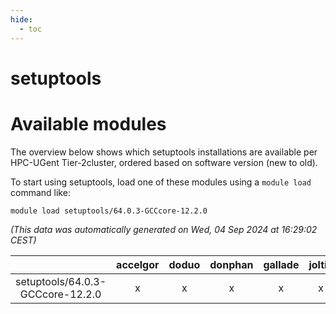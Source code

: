 ```yaml
---
hide:
  - toc
---
```


setuptools
==========

# Available modules


The overview below shows which setuptools installations are available per HPC-UGent Tier-2cluster, ordered based on software version (new to old).

To start using setuptools, load one of these modules using a `module load` command like:

```shell
module load setuptools/64.0.3-GCCcore-12.2.0
```

*(This data was automatically generated on Wed, 04 Sep 2024 at 16:29:02 CEST)*  

| |accelgor|doduo|donphan|gallade|joltik|shinx|skitty|
| :---: | :---: | :---: | :---: | :---: | :---: | :---: | :---: |
|setuptools/64.0.3-GCCcore-12.2.0|x|x|x|x|x|x|x|
